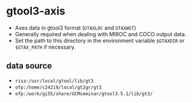 # gtool3-axis
- Axes data in gtool3 format (`GTAXLOC` and `GTAXWGT`)
- Generally required when dealing with MIROC and COCO output data.
- Set the path to this directory in the environment variable `$GTAXDIR` or `$GTAX_PATH` if necessary.

## data source 
- `risa:/usr/local/gtool/lib/gt3`
- `ofp:/home/c24219/local/gt2gr/gt3`
- `ofp:/work/gi55/share/GCMseminar/gtool3.5.1/lib/gt3/`
